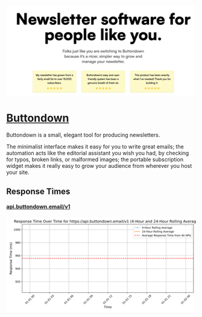[![Visit Buttondown](imagePreview.png)](https://buttondown.email)

# [Buttondown](https://buttondown.email)

Buttondown is a small, elegant tool for producing newsletters.

The minimalist interface makes it easy for you to write great emails; the automation acts like the editorial assistant you wish you had, by checking for typos, broken links, or malformed images; the portable subscription widget makes it really easy to grow your audience from wherever you host your site.

## Response Times

#### [api.buttondown.email/v1](https://api.buttondown.email/v1)

![api.buttondown.email/v1](response-time-charts/6170692e627574746f6e646f776e2e656d61696c2f7631.svg)
